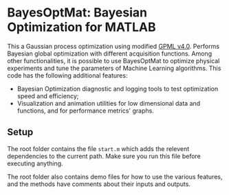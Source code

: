 # BayesOptMat: Bayesian Optimization for MATLAB

This a Gaussian process optimization using modified [GPML v4.0](http://www.gaussianprocess.org/gpml/code/matlab/doc/). Performs Bayesian global optimization with different acquisition functions. Among other functionalities, it is possible to use BayesOptMat to optimize physical experiments and tune the parameters of Machine Learning algorithms. This code has the following additional features:

- Bayesian Optimization diagnostic and logging tools to test optimization speed and efficiency; 
- Visualization and animation utilities for low dimensional data and functions, and for performance metrics' graphs. 

## Setup

The root folder contains the file `start.m` which adds the relevent dependencies to the current path. Make sure you run this file before executing anything. 

The root folder also contains demo files for how to use the various features, and the methods have comments about their inputs and outputs.   